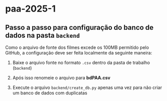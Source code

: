 # paa-2025-1

## Passo a passo para configuração do banco de dados na pasta `backend`

Como o arquivo de fonte dos filmes excede os 100MB permitido pelo GitHub, a configuração deve ser feita localmente da seguinte maneira:

1. Baixe o arquivo fonte no formato `.csv` dentro da pasta de trabalho (`backend`)

2. Após isso renomeie o arquivo para __bdPAA.csv__

3. Execute o arquivo  `backend/create_db.py` apenas uma vez para não criar um banco de dados com duplicatas

